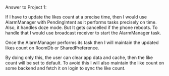 Answer to Project 1:

If I have to update the likes count at a precise time, then I would use AlarmManager with PendingIntent as it performs tasks precisely on time. Also, it handles doze mode. But It gets cancelled if the phone reboots. To handle that I would use broadcast receiver to start the AlarmManager task.

Once the AlarmManager performs its task then I will maintain the updated likes count on RoomDb or SharedPreference.

By doing only this, the user can clear app data and cache, then the like count will be set to default. To avoid this I will also maintain the like count on some backend and fetch it on login to sync the like count.
